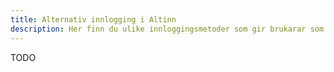 ```yaml
---
title: Alternativ innlogging i Altinn
description: Her finn du ulike innloggingsmetoder som gir brukarar som har behov som ikkje vert dekt av ID-porten høvet til å logge inn i Altinn.
---
```


TODO